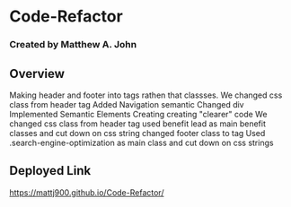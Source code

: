# Code-Refactor

### Created by Matthew A. John

## Overview
Making header and footer into tags rathen that classses.
We changed css class from header tag
Added Navigation semantic
Changed div
Implemented Semantic Elements Creating creating "clearer" code
We changed css class from header tag
used benefit lead as main benefit classes and cut down on css string
changed footer class to tag
Used .search-engine-optimization as main class and cut down on css strings




## Deployed Link

 https://mattj900.github.io/Code-Refactor/


